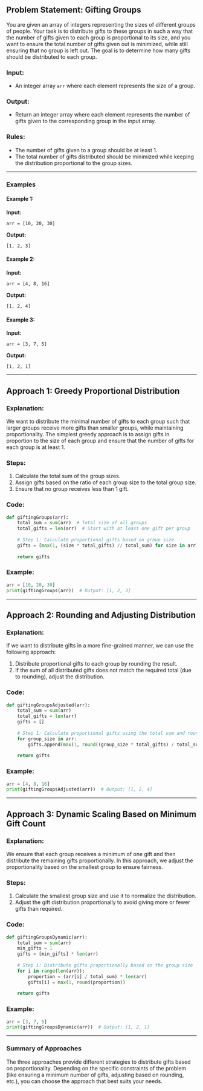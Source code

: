 

## Problem Statement: Gifting Groups

You are given an array of integers representing the sizes of different groups of people. Your task is to distribute gifts to these groups in such a way that the number of gifts given to each group is proportional to its size, and you want to ensure the total number of gifts given out is minimized, while still ensuring that no group is left out. The goal is to determine how many gifts should be distributed to each group.

### Input:
- An integer array `arr` where each element represents the size of a group.

### Output:
- Return an integer array where each element represents the number of gifts given to the corresponding group in the input array.

### Rules:
- The number of gifts given to a group should be at least 1.
- The total number of gifts distributed should be minimized while keeping the distribution proportional to the group sizes.

---

### Examples

#### Example 1:
**Input:**
```plaintext
arr = [10, 20, 30]
```
**Output:**
```plaintext
[1, 2, 3]
```

#### Example 2:
**Input:**
```plaintext
arr = [4, 8, 16]
```
**Output:**
```plaintext
[1, 2, 4]
```

#### Example 3:
**Input:**
```plaintext
arr = [3, 7, 5]
```
**Output:**
```plaintext
[1, 2, 1]
```

---

## Approach 1: Greedy Proportional Distribution

### Explanation:
We want to distribute the minimal number of gifts to each group such that larger groups receive more gifts than smaller groups, while maintaining proportionality. The simplest greedy approach is to assign gifts in proportion to the size of each group and ensure that the number of gifts for each group is at least 1.

### Steps:
1. Calculate the total sum of the group sizes.
2. Assign gifts based on the ratio of each group size to the total group size.
3. Ensure that no group receives less than 1 gift.

### Code:

```python
def giftingGroups(arr):
    total_sum = sum(arr)  # Total size of all groups
    total_gifts = len(arr)  # Start with at least one gift per group
    
    # Step 1: Calculate proportional gifts based on group size
    gifts = [max(1, (size * total_gifts) // total_sum) for size in arr]
    
    return gifts
```

### Example:
```python
arr = [10, 20, 30]
print(giftingGroups(arr))  # Output: [1, 2, 3]
```

---

## Approach 2: Rounding and Adjusting Distribution

### Explanation:
If we want to distribute gifts in a more fine-grained manner, we can use the following approach:
1. Distribute proportional gifts to each group by rounding the result.
2. If the sum of all distributed gifts does not match the required total (due to rounding), adjust the distribution.

### Code:

```python
def giftingGroupsAdjusted(arr):
    total_sum = sum(arr)
    total_gifts = len(arr)
    gifts = []
    
    # Step 1: Calculate proportional gifts using the total sum and rounding
    for group_size in arr:
        gifts.append(max(1, round((group_size * total_gifts) / total_sum)))
    
    return gifts
```

### Example:
```python
arr = [4, 8, 16]
print(giftingGroupsAdjusted(arr))  # Output: [1, 2, 4]
```

---

## Approach 3: Dynamic Scaling Based on Minimum Gift Count

### Explanation:
We ensure that each group receives a minimum of one gift and then distribute the remaining gifts proportionally. In this approach, we adjust the proportionality based on the smallest group to ensure fairness.

### Steps:
1. Calculate the smallest group size and use it to normalize the distribution.
2. Adjust the gift distribution proportionally to avoid giving more or fewer gifts than required.

### Code:

```python
def giftingGroupsDynamic(arr):
    total_sum = sum(arr)
    min_gifts = 1
    gifts = [min_gifts] * len(arr)
    
    # Step 1: Distribute gifts proportionally based on the group size
    for i in range(len(arr)):
        proportion = (arr[i] / total_sum) * len(arr)
        gifts[i] = max(1, round(proportion))
    
    return gifts
```

### Example:
```python
arr = [3, 7, 5]
print(giftingGroupsDynamic(arr))  # Output: [1, 2, 1]
```

---

### Summary of Approaches

The three approaches provide different strategies to distribute gifts based on proportionality. Depending on the specific constraints of the problem (like ensuring a minimum number of gifts, adjusting based on rounding, etc.), you can choose the approach that best suits your needs.








